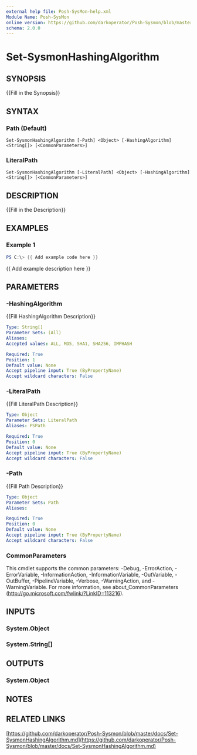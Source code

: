 ```yaml
---
external help file: Posh-SysMon-help.xml
Module Name: Posh-SysMon
online version: https://github.com/darkoperator/Posh-Sysmon/blob/master/docs/Set-SysmonHashingAlgorithm.md
schema: 2.0.0
---
```


# Set-SysmonHashingAlgorithm

## SYNOPSIS
{{Fill in the Synopsis}}

## SYNTAX

### Path (Default)
```
Set-SysmonHashingAlgorithm [-Path] <Object> [-HashingAlgorithm] <String[]> [<CommonParameters>]
```

### LiteralPath
```
Set-SysmonHashingAlgorithm [-LiteralPath] <Object> [-HashingAlgorithm] <String[]> [<CommonParameters>]
```

## DESCRIPTION
{{Fill in the Description}}

## EXAMPLES

### Example 1
```powershell
PS C:\> {{ Add example code here }}
```

{{ Add example description here }}

## PARAMETERS

### -HashingAlgorithm
{{Fill HashingAlgorithm Description}}

```yaml
Type: String[]
Parameter Sets: (All)
Aliases:
Accepted values: ALL, MD5, SHA1, SHA256, IMPHASH

Required: True
Position: 1
Default value: None
Accept pipeline input: True (ByPropertyName)
Accept wildcard characters: False
```

### -LiteralPath
{{Fill LiteralPath Description}}

```yaml
Type: Object
Parameter Sets: LiteralPath
Aliases: PSPath

Required: True
Position: 0
Default value: None
Accept pipeline input: True (ByPropertyName)
Accept wildcard characters: False
```

### -Path
{{Fill Path Description}}

```yaml
Type: Object
Parameter Sets: Path
Aliases:

Required: True
Position: 0
Default value: None
Accept pipeline input: True (ByPropertyName)
Accept wildcard characters: False
```

### CommonParameters
This cmdlet supports the common parameters: -Debug, -ErrorAction, -ErrorVariable, -InformationAction, -InformationVariable, -OutVariable, -OutBuffer, -PipelineVariable, -Verbose, -WarningAction, and -WarningVariable.
For more information, see about_CommonParameters (http://go.microsoft.com/fwlink/?LinkID=113216).

## INPUTS

### System.Object

### System.String[]

## OUTPUTS

### System.Object
## NOTES

## RELATED LINKS

[https://github.com/darkoperator/Posh-Sysmon/blob/master/docs/Set-SysmonHashingAlgorithm.md](https://github.com/darkoperator/Posh-Sysmon/blob/master/docs/Set-SysmonHashingAlgorithm.md)


